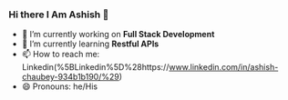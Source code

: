 ### Hi there I Am Ashish  👋

- 🔭 I’m currently working on **Full Stack Development**
- 🌱 I’m currently learning **Restful APIs**
- 📫 How to reach me: Linkedin(%5BLinkedin%5D%28https://www.linkedin.com/in/ashish-chaubey-934b1b190/%29)
- 😄 Pronouns: he/His
